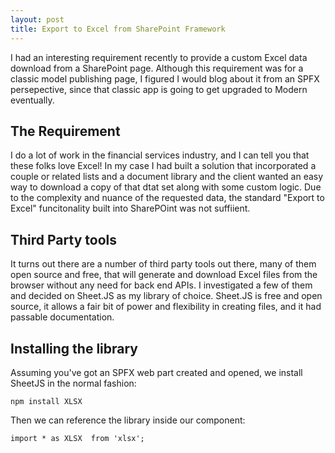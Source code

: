 ```yaml
---
layout: post
title: Export to Excel from SharePoint Framework
---
```


I had an interesting requirement recently to provide a custom Excel data download from a SharePoint page. Although this requirement was for a classic model publishing page, I figured I would blog about it from an SPFX persepective, since that classic app is going to get upgraded to Modern eventually.

## The Requirement

I do a lot of work in the financial services industry, and I can tell you that these folks love Excel! In my case I had built a solution that incorporated a couple or related lists and a document library and the client wanted an easy way to download a copy of that dtat set along with some custom logic. Due to the complexity and nuance of the requested data, the standard "Export to Excel" funcitonality built into SharePOint was not suffiient.

## Third Party tools

It turns out there are a number of third party tools out there, many of them open source and free, that will generate and download Excel files from the browser without any need for back end APIs. I investigated a few of them and decided on Sheet.JS as my library of choice. Sheet.JS is free and open source, it allows a fair bit of power and flexibility in creating files, and it had passable documentation.

## Installing the library

Assuming you've got an SPFX web part created and opened, we install SheetJS in the normal fashion:

````
npm install XLSX
````

Then we can reference the library inside our component:

````
import * as XLSX  from 'xlsx';
````

